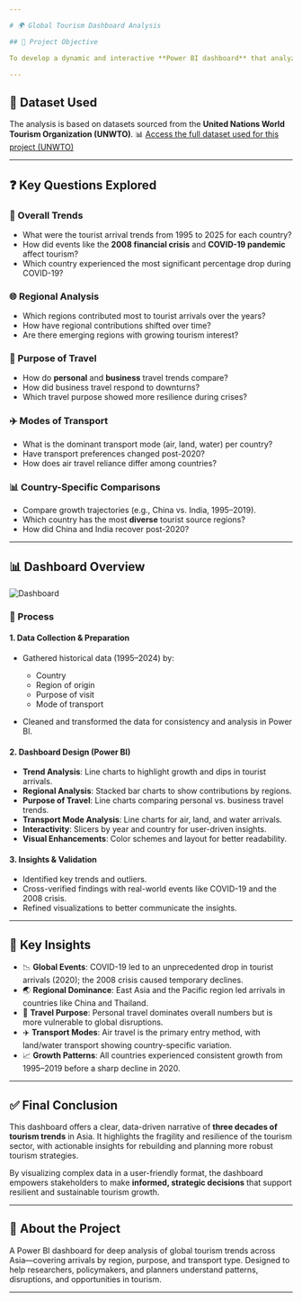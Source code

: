 ```yaml
---

# 🌍 Global Tourism Dashboard Analysis

## 📌 Project Objective

To develop a dynamic and interactive **Power BI dashboard** that analyzes global tourist arrival trends across major Asian countries. The goal is to uncover growth patterns, declines during global events, and regional contributions—ultimately offering **actionable insights** for policymakers and industry stakeholders to support **sustainable tourism development**.

---
```


## 📂 Dataset Used

The analysis is based on datasets sourced from the **United Nations World Tourism Organization (UNWTO)**.
📊 [Access the full dataset used for this project (UNWTO)](./unwto-all-data.xlsx)


---

## ❓ Key Questions Explored

### 🧭 Overall Trends

* What were the tourist arrival trends from 1995 to 2025 for each country?
* How did events like the **2008 financial crisis** and **COVID-19 pandemic** affect tourism?
* Which country experienced the most significant percentage drop during COVID-19?

### 🌐 Regional Analysis

* Which regions contributed most to tourist arrivals over the years?
* How have regional contributions shifted over time?
* Are there emerging regions with growing tourism interest?

### 🎯 Purpose of Travel

* How do **personal** and **business** travel trends compare?
* How did business travel respond to downturns?
* Which travel purpose showed more resilience during crises?

### ✈️ Modes of Transport

* What is the dominant transport mode (air, land, water) per country?
* Have transport preferences changed post-2020?
* How does air travel reliance differ among countries?

### 📊 Country-Specific Comparisons

* Compare growth trajectories (e.g., China vs. India, 1995–2019).
* Which country has the most **diverse** tourist source regions?
* How did China and India recover post-2020?

---

## 📊 Dashboard Overview
![Dashboard](https://github.com/user-attachments/assets/eca9a6e4-7d7b-4a9c-a69a-19bd347baaba)


### 🔧 Process

#### 1. **Data Collection & Preparation**

* Gathered historical data (1995–2024) by:

  * Country
  * Region of origin
  * Purpose of visit
  * Mode of transport
* Cleaned and transformed the data for consistency and analysis in Power BI.

#### 2. **Dashboard Design (Power BI)**

* **Trend Analysis**: Line charts to highlight growth and dips in tourist arrivals.
* **Regional Analysis**: Stacked bar charts to show contributions by regions.
* **Purpose of Travel**: Line charts comparing personal vs. business travel trends.
* **Transport Mode Analysis**: Line charts for air, land, and water arrivals.
* **Interactivity**: Slicers by year and country for user-driven insights.
* **Visual Enhancements**: Color schemes and layout for better readability.

#### 3. **Insights & Validation**

* Identified key trends and outliers.
* Cross-verified findings with real-world events like COVID-19 and the 2008 crisis.
* Refined visualizations to better communicate the insights.

---

## 📌 Key Insights

* 📉 **Global Events**: COVID-19 led to an unprecedented drop in tourist arrivals (2020); the 2008 crisis caused temporary declines.
* 🌏 **Regional Dominance**: East Asia and the Pacific region led arrivals in countries like China and Thailand.
* 🧳 **Travel Purpose**: Personal travel dominates overall numbers but is more vulnerable to global disruptions.
* ✈️ **Transport Modes**: Air travel is the primary entry method, with land/water transport showing country-specific variation.
* 📈 **Growth Patterns**: All countries experienced consistent growth from 1995–2019 before a sharp decline in 2020.

---

## ✅ Final Conclusion

This dashboard offers a clear, data-driven narrative of **three decades of tourism trends** in Asia. It highlights the fragility and resilience of the tourism sector, with actionable insights for rebuilding and planning more robust tourism strategies.

By visualizing complex data in a user-friendly format, the dashboard empowers stakeholders to make **informed, strategic decisions** that support resilient and sustainable tourism growth.

---

## 🧠 About the Project

A Power BI dashboard for deep analysis of global tourism trends across Asia—covering arrivals by region, purpose, and transport type. Designed to help researchers, policymakers, and planners understand patterns, disruptions, and opportunities in tourism.

---

